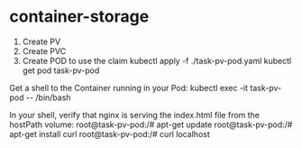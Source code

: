 # container-storage

1.	Create PV
2. 	Create PVC
3. 	Create POD to use the claim
    kubectl apply -f ./task-pv-pod.yaml
    kubectl get pod task-pv-pod

Get a shell to the Container running in your Pod:
    kubectl exec -it task-pv-pod -- /bin/bash

In your shell, verify that nginx is serving the index.html file from the hostPath volume:
root@task-pv-pod:/# apt-get update
root@task-pv-pod:/# apt-get install curl
root@task-pv-pod:/# curl localhost
